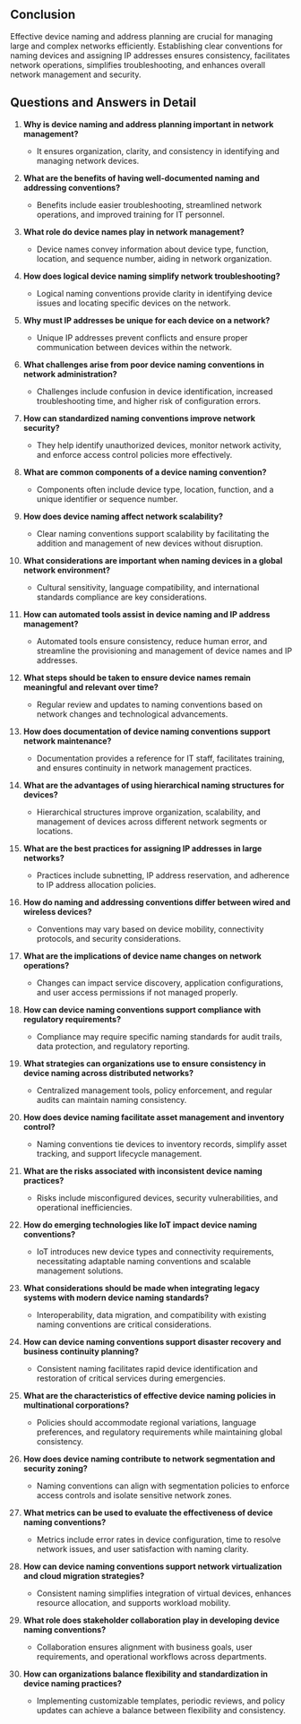 ## Conclusion

Effective device naming and address planning are crucial for managing large and complex networks efficiently. Establishing clear conventions for naming devices and assigning IP addresses ensures consistency, facilitates network operations, simplifies troubleshooting, and enhances overall network management and security.

## Questions and Answers in Detail

1. **Why is device naming and address planning important in network management?**
   - It ensures organization, clarity, and consistency in identifying and managing network devices.

2. **What are the benefits of having well-documented naming and addressing conventions?**
   - Benefits include easier troubleshooting, streamlined network operations, and improved training for IT personnel.

3. **What role do device names play in network management?**
   - Device names convey information about device type, function, location, and sequence number, aiding in network organization.

4. **How does logical device naming simplify network troubleshooting?**
   - Logical naming conventions provide clarity in identifying device issues and locating specific devices on the network.

5. **Why must IP addresses be unique for each device on a network?**
   - Unique IP addresses prevent conflicts and ensure proper communication between devices within the network.

6. **What challenges arise from poor device naming conventions in network administration?**
   - Challenges include confusion in device identification, increased troubleshooting time, and higher risk of configuration errors.

7. **How can standardized naming conventions improve network security?**
   - They help identify unauthorized devices, monitor network activity, and enforce access control policies more effectively.

8. **What are common components of a device naming convention?**
   - Components often include device type, location, function, and a unique identifier or sequence number.

9. **How does device naming affect network scalability?**
   - Clear naming conventions support scalability by facilitating the addition and management of new devices without disruption.

10. **What considerations are important when naming devices in a global network environment?**
    - Cultural sensitivity, language compatibility, and international standards compliance are key considerations.

11. **How can automated tools assist in device naming and IP address management?**
    - Automated tools ensure consistency, reduce human error, and streamline the provisioning and management of device names and IP addresses.

12. **What steps should be taken to ensure device names remain meaningful and relevant over time?**
    - Regular review and updates to naming conventions based on network changes and technological advancements.

13. **How does documentation of device naming conventions support network maintenance?**
    - Documentation provides a reference for IT staff, facilitates training, and ensures continuity in network management practices.

14. **What are the advantages of using hierarchical naming structures for devices?**
    - Hierarchical structures improve organization, scalability, and management of devices across different network segments or locations.

15. **What are the best practices for assigning IP addresses in large networks?**
    - Practices include subnetting, IP address reservation, and adherence to IP address allocation policies.

16. **How do naming and addressing conventions differ between wired and wireless devices?**
    - Conventions may vary based on device mobility, connectivity protocols, and security considerations.

17. **What are the implications of device name changes on network operations?**
    - Changes can impact service discovery, application configurations, and user access permissions if not managed properly.

18. **How can device naming conventions support compliance with regulatory requirements?**
    - Compliance may require specific naming standards for audit trails, data protection, and regulatory reporting.

19. **What strategies can organizations use to ensure consistency in device naming across distributed networks?**
    - Centralized management tools, policy enforcement, and regular audits can maintain naming consistency.

20. **How does device naming facilitate asset management and inventory control?**
    - Naming conventions tie devices to inventory records, simplify asset tracking, and support lifecycle management.

21. **What are the risks associated with inconsistent device naming practices?**
    - Risks include misconfigured devices, security vulnerabilities, and operational inefficiencies.

22. **How do emerging technologies like IoT impact device naming conventions?**
    - IoT introduces new device types and connectivity requirements, necessitating adaptable naming conventions and scalable management solutions.

23. **What considerations should be made when integrating legacy systems with modern device naming standards?**
    - Interoperability, data migration, and compatibility with existing naming conventions are critical considerations.

24. **How can device naming conventions support disaster recovery and business continuity planning?**
    - Consistent naming facilitates rapid device identification and restoration of critical services during emergencies.

25. **What are the characteristics of effective device naming policies in multinational corporations?**
    - Policies should accommodate regional variations, language preferences, and regulatory requirements while maintaining global consistency.

26. **How does device naming contribute to network segmentation and security zoning?**
    - Naming conventions can align with segmentation policies to enforce access controls and isolate sensitive network zones.

27. **What metrics can be used to evaluate the effectiveness of device naming conventions?**
    - Metrics include error rates in device configuration, time to resolve network issues, and user satisfaction with naming clarity.

28. **How can device naming conventions support network virtualization and cloud migration strategies?**
    - Consistent naming simplifies integration of virtual devices, enhances resource allocation, and supports workload mobility.

29. **What role does stakeholder collaboration play in developing device naming conventions?**
    - Collaboration ensures alignment with business goals, user requirements, and operational workflows across departments.

30. **How can organizations balance flexibility and standardization in device naming practices?**
    - Implementing customizable templates, periodic reviews, and policy updates can achieve a balance between flexibility and consistency.
